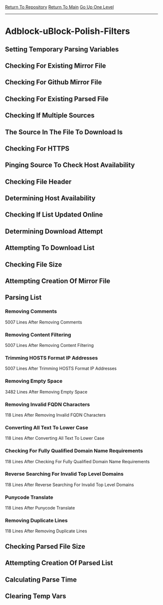 [Return To Repository](https://github.com/bast69/piholeparser/)
[Return To Main](https://github.com/bast69/piholeparser/blob/master/RecentRunLogs/Mainlog.md)
[Go Up One Level](https://github.com/bast69/piholeparser/blob/master/RecentRunLogs/TopLevelScripts/30-Processing-External-Blacklists.md)
____________________________________
# Adblock-uBlock-Polish-Filters
## Setting Temporary Parsing Variables
## Checking For Existing Mirror File
## Checking For Github Mirror File
## Checking For Existing Parsed File
## Checking If Multiple Sources
## The Source In The File To Download Is
## Checking For HTTPS
## Pinging Source To Check Host Availability
## Checking File Header
## Determining Host Availability
## Checking If List Updated Online
## Determining Download Attempt
## Attempting To Download List
## Checking File Size
## Attempting Creation Of Mirror File
## Parsing List
### Removing Comments
5007 Lines After Removing Comments
### Removing Content Filtering
5007 Lines After Removing Content Filtering
### Trimming HOSTS Format IP Addresses
5007 Lines After Trimming HOSTS Format IP Addresses
### Removing Empty Space
3482 Lines After Removing Empty Space
### Removing Invalid FQDN Characters
118 Lines After Removing Invalid FQDN Characters
### Converting All Text To Lower Case
118 Lines After Converting All Text To Lower Case
### Checking For Fully Qualified Domain Name Requirements
118 Lines After Checking For Fully Qualified Domain Name Requirements
### Reverse Searching For Invalid Top Level Domains
118 Lines After Reverse Searching For Invalid Top Level Domains
### Punycode Translate
118 Lines After Punycode Translate
### Removing Duplicate Lines
118 Lines After Removing Duplicate Lines
## Checking Parsed File Size
## Attempting Creation Of Parsed List
## Calculating Parse Time
## Clearing Temp Vars
